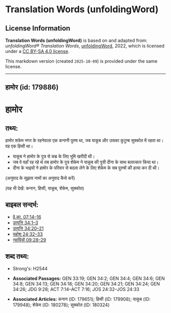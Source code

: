 # Translation Words (unfoldingWord)

## License Information

**Translation Words (unfoldingWord)** is based on and adapted from: _unfoldingWord® Translation Words_, [unfoldingWord](https://unfoldingword.org/utw), 2022, which is licensed under a [CC BY-SA 4.0 license](https://creativecommons.org/licenses/by-sa/4.0/legalcode.en).

This markdown version (created `2025-10-09`) is provided under the same license.



--------------------------------

## हामोर (id: 179886)

हामोर
=====

तथ्य:
-----

हामोर शकेम नगर के रहनेवाला एक कनानी पुरुष था, जब याकूब और उसका कुटुम्ब सुक्कोत में रहता था। वह एक हिव्वी था।

* याकूब ने हामोर के पुत्र से कब्र के लिए भूमि खरीदी थी।
* जब वे वहाँ रह रहे थे तब हामोर के पुत्र शेकेम ने याकूब की पुत्री दीना के साथ बलात्कार किया था।
* दीना के भाइयों ने हामोर के परिवार से बदला लेने के लिए शेकेम के सब पुरुषों की हत्या कर दी थी।

(अनुवाद के सुझाव नामों का अनुवाद कैसे करें)

(यह भी देखें: कनान, हिव्वी, याकूब, शेकेम, सुक्कोत)

बाइबल सन्दर्भ:
--------------

* [प्रे.का. 07:14–16](https://ref.ly/Acts7:14-Acts7:16)
* [उत्पत्ति 34:1–3](https://ref.ly/Gen34:1-Gen34:3)
* [उत्पत्ति 34:20–21](https://ref.ly/Gen34:20-Gen34:21)
* [यहोशू 24:32–33](https://ref.ly/Josh24:32-Josh24:33)
* [न्यायियों 09:28–29](https://ref.ly/Judg9:28-Judg9:29)

शब्द तथ्य:
----------

* Strong's: H2544

* **Associated Passages:** GEN 33:19; GEN 34:2; GEN 34:4; GEN 34:6; GEN 34:8; GEN 34:13; GEN 34:18; GEN 34:20; GEN 34:21; GEN 34:24; GEN 34:26; JDG 9:28; ACT 7:14–ACT 7:16; JOS 24:32–JOS 24:33
* **Associated Articles:** कनान (ID: 179651); हिव्वी (ID: 179908); याकूब (ID: 179948); शेकेम (ID: 180278); सुक्कोत (ID: 180324)

